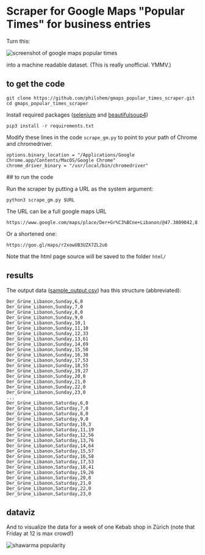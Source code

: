 # Scraper for Google Maps "Popular Times" for business entries

Turn this:

![screenshot of google maps popular times](https://gist.githubusercontent.com/philshem/71507d4e8ecfabad252fbdf4d9f8bdd2/raw/ab2530b4b3bfab57f4fe65ddc58792f4bb76758e/gmaps_popular_times.png)

into a machine readable dataset. (This is really unofficial. YMMV.)

## to get the code

    git clone https://github.com/philshem/gmaps_popular_times_scraper.git
    cd gmaps_popular_times_scraper

Install required packages ([selenium](https://pypi.org/project/selenium/) and [beautifulsoup4](https://pypi.org/project/beautifulsoup4/))

    pip3 install -r requirements.txt

Modify these lines in the code `scrape_gm.py` to point to your path of Chrome and chromedriver.

    options.binary_location = "/Applications/Google Chrome.app/Contents/MacOS/Google Chrome"
    chrome_driver_binary = "/usr/local/bin/chromedriver"

## to run the code

Run the scraper by putting a URL as the system argument:

    python3 scrape_gm.py $URL

The URL can be a full google maps URL

    https://www.google.com/maps/place/Der+Gr%C3%BCne+Libanon/@47.3809042,8.5325368,17z/data=!3m1!4b1!4m5!3m4!1s0x47900a0e662015b7:0x54fec14b60b7f528!8m2!3d47.3809006!4d8.5347255

Or a shortened one:

    https://goo.gl/maps/r2xowUB3UZX7ZL2u6

Note that the html page source will be saved to the folder `html/`

## results

The output data ([sample_output.csv](https://raw.githubusercontent.com/philshem/gmaps_popular_times_scraper/master/sample_output.csv)) has this structure (abbreviated):

```
Der_Grüne_Libanon,Sunday,6,0
Der_Grüne_Libanon,Sunday,7,0
Der_Grüne_Libanon,Sunday,8,0
Der_Grüne_Libanon,Sunday,9,0
Der_Grüne_Libanon,Sunday,10,1
Der_Grüne_Libanon,Sunday,11,10
Der_Grüne_Libanon,Sunday,12,33
Der_Grüne_Libanon,Sunday,13,61
Der_Grüne_Libanon,Sunday,14,69
Der_Grüne_Libanon,Sunday,15,50
Der_Grüne_Libanon,Sunday,16,38
Der_Grüne_Libanon,Sunday,17,53
Der_Grüne_Libanon,Sunday,18,55
Der_Grüne_Libanon,Sunday,19,27
Der_Grüne_Libanon,Sunday,20,0
Der_Grüne_Libanon,Sunday,21,0
Der_Grüne_Libanon,Sunday,22,0
Der_Grüne_Libanon,Sunday,23,0
...
Der_Grüne_Libanon,Saturday,6,0
Der_Grüne_Libanon,Saturday,7,0
Der_Grüne_Libanon,Saturday,8,0
Der_Grüne_Libanon,Saturday,9,0
Der_Grüne_Libanon,Saturday,10,3
Der_Grüne_Libanon,Saturday,11,19
Der_Grüne_Libanon,Saturday,12,56
Der_Grüne_Libanon,Saturday,13,76
Der_Grüne_Libanon,Saturday,14,64
Der_Grüne_Libanon,Saturday,15,57
Der_Grüne_Libanon,Saturday,16,58
Der_Grüne_Libanon,Saturday,17,53
Der_Grüne_Libanon,Saturday,18,41
Der_Grüne_Libanon,Saturday,19,26
Der_Grüne_Libanon,Saturday,20,0
Der_Grüne_Libanon,Saturday,21,0
Der_Grüne_Libanon,Saturday,22,0
Der_Grüne_Libanon,Saturday,23,0
```

## dataviz

And to visualize the data for a week of one Kebab shop in Zürich (note that Friday at 12 is max crowd!)

![shawarma popularity](https://gist.githubusercontent.com/philshem/71507d4e8ecfabad252fbdf4d9f8bdd2/raw/ab2530b4b3bfab57f4fe65ddc58792f4bb76758e/shawarma_popularity.png)

